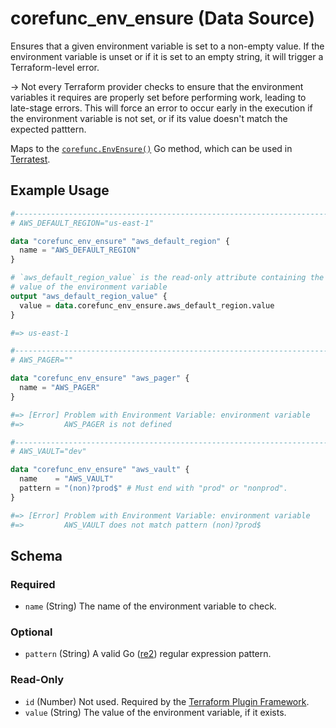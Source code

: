<!--
---
page_title: "corefunc_env_ensure Data Source - corefunc"
subcategory: ""
description: |-
  Ensures that a given environment variable is set to a non-empty value.
  If the environment variable is unset or if it is set to an empty string,
  it will trigger a Terraform-level error.
  -> Not every Terraform provider checks to ensure that the environment variables it
  requires are properly set before performing work, leading to late-stage errors.
  This will force an error to occur early in the execution if the environment
  variable is not set, or if its value doesn't match the expected patttern.
  Maps to the corefunc.EnvEnsure() https://pkg.go.dev/github.com/northwood-labs/terraform-provider-corefunc/corefunc#EnvEnsure Go method, which can be used in
  Terratest https://terratest.gruntwork.io.
---
-->

# corefunc_env_ensure (Data Source)

Ensures that a given environment variable is set to a non-empty value.
If the environment variable is unset or if it is set to an empty string,
it will trigger a Terraform-level error.

-> Not every Terraform provider checks to ensure that the environment variables it
requires are properly set before performing work, leading to late-stage errors.
This will force an error to occur early in the execution if the environment
variable is not set, or if its value doesn't match the expected patttern.

Maps to the [`corefunc.EnvEnsure()`](https://pkg.go.dev/github.com/northwood-labs/terraform-provider-corefunc/corefunc#EnvEnsure) Go method, which can be used in
[Terratest](https://terratest.gruntwork.io).

## Example Usage

```terraform
#-------------------------------------------------------------------------
# AWS_DEFAULT_REGION="us-east-1"

data "corefunc_env_ensure" "aws_default_region" {
  name = "AWS_DEFAULT_REGION"
}

# `aws_default_region_value` is the read-only attribute containing the
# value of the environment variable
output "aws_default_region_value" {
  value = data.corefunc_env_ensure.aws_default_region.value
}

#=> us-east-1

#-------------------------------------------------------------------------
# AWS_PAGER=""

data "corefunc_env_ensure" "aws_pager" {
  name = "AWS_PAGER"
}

#=> [Error] Problem with Environment Variable: environment variable
#=>         AWS_PAGER is not defined

#-------------------------------------------------------------------------
# AWS_VAULT="dev"

data "corefunc_env_ensure" "aws_vault" {
  name    = "AWS_VAULT"
  pattern = "(non)?prod$" # Must end with "prod" or "nonprod".
}

#=> [Error] Problem with Environment Variable: environment variable
#=>         AWS_VAULT does not match pattern (non)?prod$
```

<!-- schema generated by tfplugindocs -->
## Schema

### Required

* `name` (String) The name of the environment variable to check.

### Optional

* `pattern` (String) A valid Go ([re2](https://github.com/google/re2/wiki/Syntax)) regular expression pattern.

### Read-Only

* `id` (Number) Not used. Required by the [Terraform Plugin Framework](https://developer.hashicorp.com/terraform/plugin/framework).
* `value` (String) The value of the environment variable, if it exists.

<!-- Preview the provider docs with the Terraform registry provider docs preview tool: https://registry.terraform.io/tools/doc-preview -->
